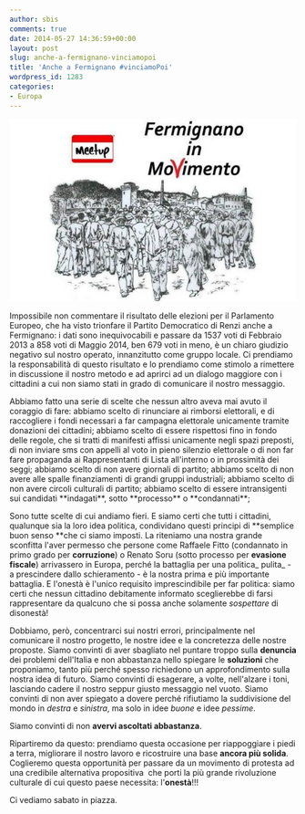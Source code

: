 ```yaml
---
author: sbis
comments: true
date: 2014-05-27 14:36:59+00:00
layout: post
slug: anche-a-fermignano-vinciamopoi
title: 'Anche a Fermignano #vinciamoPoi'
wordpress_id: 1283
categories:
- Europa
---
```


[![logo-meetup](/images/2014/05/logo-meetup.jpg)](/images/2014/05/logo-meetup.jpg)


Impossibile non commentare il risultato delle elezioni per il Parlamento Europeo, che ha visto trionfare il Partito Democratico di Renzi anche a Fermignano: i dati sono inequivocabili e passare da 1537 voti di Febbraio 2013 a 858 voti di Maggio 2014, ben 679 voti in meno, è un chiaro giudizio negativo sul nostro operato, innanzitutto come gruppo locale. Ci prendiamo la responsabilità di questo risultato e lo prendiamo come stimolo a rimettere in discussione il nostro metodo e ad aprirci ad un dialogo maggiore con i cittadini a cui non siamo stati in grado di comunicare il nostro messaggio.




<!-- more -->Abbiamo fatto una serie di scelte che nessun altro aveva mai avuto il coraggio di fare: abbiamo scelto di rinunciare ai rimborsi elettorali, e di raccogliere i fondi necessari a far campagna elettorale unicamente tramite donazioni dei cittadini; abbiamo scelto di essere rispettosi fino in fondo delle regole, che si tratti di manifesti affissi unicamente negli spazi preposti, di non inviare sms con appelli al voto in pieno silenzio elettorale o di non far fare propaganda ai Rappresentanti di Lista all'interno o in prossimità dei seggi; abbiamo scelto di non avere giornali di partito; abbiamo scelto di non avere alle spalle finanziamenti di grandi gruppi industriali; abbiamo scelto di non avere circoli culturali di partito; abbiamo scelto di essere intransigenti sui candidati **indagati**, sotto **processo** o **condannati**;




Sono tutte scelte di cui andiamo fieri. E siamo certi che tutti i cittadini, qualunque sia la loro idea politica, condividano questi principi di **semplice buon senso **che ci siamo imposti. La riteniamo una nostra grande sconfitta l'aver permesso che persone come Raffaele Fitto (condannato in primo grado per **corruzione**) o Renato Soru (sotto processo per **evasione fiscale**) arrivassero in Europa, perché la battaglia per una politica_ pulita_ - a prescindere dallo schieramento - è la nostra prima e più importante battaglia. E l'onestà è l'unico requisito imprescindibile per far politica: siamo certi che nessun cittadino debitamente informato sceglierebbe di farsi rappresentare da qualcuno che si possa anche solamente _sospettare_ di disonestà!




Dobbiamo, però, concentrarci sui nostri errori, principalmente nel comunicare il nostro progetto, le nostre idee e la concretezza delle nostre proposte. Siamo convinti di aver sbagliato nel puntare troppo sulla **denuncia** dei problemi dell'Italia e non abbastanza nello spiegare le **soluzioni** che proponiamo, tanto più perché spesso richiedono un approfondimento sulla nostra idea di futuro. Siamo convinti di esagerare, a volte, nell'alzare i toni, lasciando cadere il nostro seppur giusto messaggio nel vuoto. Siamo convinti di non aver spiegato a dovere perché rifiutiamo la suddivisione del mondo in _destra_ e _sinistra_, ma solo in idee _buone_ e idee _pessime_.




Siamo convinti di non **avervi ascoltati abbastanza**.




Ripartiremo da questo: prendiamo questa occasione per riappoggiare i piedi a terra, migliorare il nostro lavoro e ricostruire una base **ancora più solida**. Coglieremo questa opportunità per passare da un movimento di protesta ad una credibile alternativa propositiva  che porti la più grande rivoluzione culturale di cui questo paese necessita: l'**onestà**!!!


Ci vediamo sabato in piazza.
